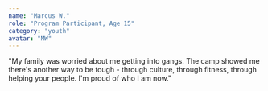 ```yaml
---
name: "Marcus W."
role: "Program Participant, Age 15"
category: "youth"
avatar: "MW"
---
```


"My family was worried about me getting into gangs. The camp showed me there's another way to be tough - through culture, through fitness, through helping your people. I'm proud of who I am now."